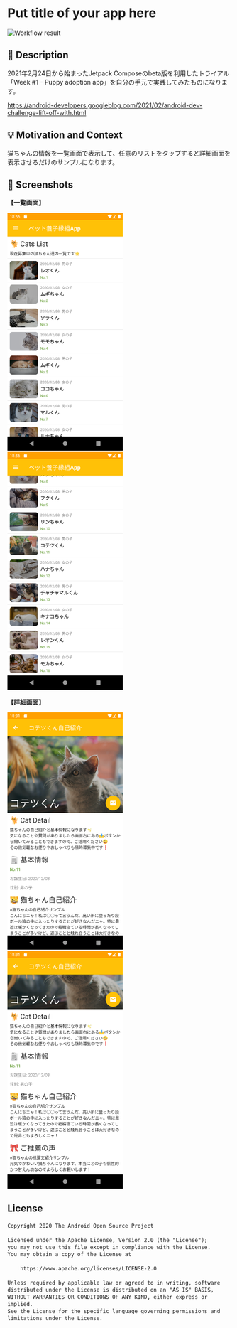 # Put title of your app here

![Workflow result](https://github.com/<OWNER>/<REPOSITORY>/workflows/Check/badge.svg)

## :scroll: Description

2021年2月24日から始まったJetpack Composeのbeta版を利用したトライアル 「Week #1 - Puppy adoption app」を自分の手元で実践してみたものになります。

https://android-developers.googleblog.com/2021/02/android-dev-challenge-lift-off-with.html

## :bulb: Motivation and Context

猫ちゃんの情報を一覧画面で表示して、任意のリストをタップすると詳細画面を表示させるだけのサンプルになります。

## :camera_flash: Screenshots

__【一覧画面】__

<img src="/results/screenshot_list_1.png" width="260">&emsp;<img src="/results/screenshot_list_2.png" width="260">

__【詳細画面】__

<img src="/results/screenshot_detail_1.png" width="260">&emsp;<img src="/results/screenshot_detail_2.png" width="260">

## License
```
Copyright 2020 The Android Open Source Project

Licensed under the Apache License, Version 2.0 (the "License");
you may not use this file except in compliance with the License.
You may obtain a copy of the License at

    https://www.apache.org/licenses/LICENSE-2.0

Unless required by applicable law or agreed to in writing, software
distributed under the License is distributed on an "AS IS" BASIS,
WITHOUT WARRANTIES OR CONDITIONS OF ANY KIND, either express or implied.
See the License for the specific language governing permissions and
limitations under the License.
```